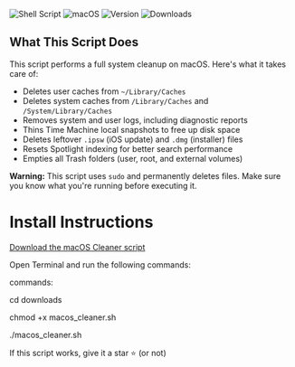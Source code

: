 ![Shell Script](https://img.shields.io/badge/script-bash-brightgreen)
![macOS](https://img.shields.io/badge/platform-macOS-lightgrey)
![Version](https://img.shields.io/badge/version-v1.0.1-blue)
![Downloads](https://img.shields.io/github/downloads/ANGRYCONE/Simple-macOS-System-Data-Cleaner/total)



## What This Script Does

This script performs a full system cleanup on macOS. Here's what it takes care of:

- Deletes user caches from `~/Library/Caches`
- Deletes system caches from `/Library/Caches` and `/System/Library/Caches`
- Removes system and user logs, including diagnostic reports
- Thins Time Machine local snapshots to free up disk space
- Deletes leftover `.ipsw` (iOS update) and `.dmg` (installer) files
- Resets Spotlight indexing for better search performance
- Empties all Trash folders (user, root, and external volumes)

**Warning:** This script uses `sudo` and permanently deletes files. Make sure you know what you're running before executing it.

# Install Instructions

[Download the macOS Cleaner script](https://github.com/ANGRYCONE/Simple-macOS-System-Data-Cleaner/releases/download/v1.0.1/macos_cleaner.sh)

Open Terminal and run the following commands:

commands:

cd downloads

chmod +x macos_cleaner.sh

./macos_cleaner.sh

If this script works, give it a star ⭐ (or not)
